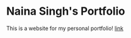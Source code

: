 # Naina Singh's Portfolio
This is a website for my personal portfolio!
[link](https://n2singh.github.io/nainasinghportfolio/)
